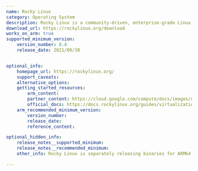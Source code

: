 ```yaml
---
name: Rocky Linux
category: Operating System
description: Rocky Linux is a community-driven, enterprise-grade Linux distribution designed to be fully compatible with Red Hat Enterprise Linux (RHEL).
download_url: https://rockylinux.org/download
works_on_arm: true
supported_minimum_version:
    version_number: 8.4
    release_date: 2021/09/30


optional_info:
    homepage_url: https://rockylinux.org/
    support_caveats:
    alternative_options:
    getting_started_resources:
        arm_content:
        partner_content: https://cloud.google.com/compute/docs/images/os-details#rocky_linux
        official_docs: https://docs.rockylinux.org/guides/virtualization/vbox-rocky/?h=arm64#prerequisites
    arm_recommended_minimum_version:
        version_number:
        release_date:
        reference_content:

optional_hidden_info:
    release_notes__supported_minimum:
    release_notes__recommended_minimum:
    other_info: Rocky Linux is separately releasing binaries for ARM64 platforms, ensuring full support for ARM64 architecture.

---
```


